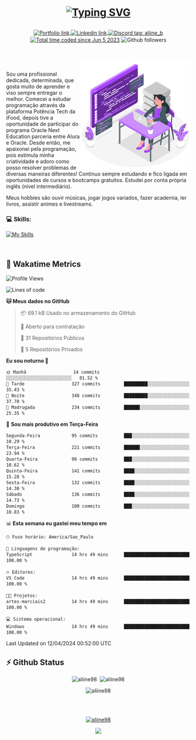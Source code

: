 # <p align = "center"><a href="https://git.io/typing-svg"><img src="https://readme-typing-svg.demolab.com?font=Nova+Mono&size=28&duration=4000&pause=1000&color=980DE6&vCenter=true&random=false&width=480&lines=%E2%9C%A8Ol%C3%A1%2C+sou+Aline+Bevilacqua;%E2%9C%A8Desenvolvedora+Web+Frontend!" alt="Typing SVG" /></a></p>

<p align = "center">
    <a href="https://aliine98.github.io" target="_blank">
        <img alt="Portfolio link" align="center" src = "https://img.shields.io/badge/portfolio-8A2BE2?style=for-the-badge">
    </a>
    <a href="https://www.linkedin.com/in/aline-bevilacqua/" target="_blank">
        <img alt="Linkedin link" align="center" src = "https://img.shields.io/badge/LinkedIn-0077B5?style=for-the-badge&logo=linkedin&logoColor=white">
    </a>
    <a href="https://discord.com/" target="_blank">
        <img alt="Discord tag: aliine_b" align="center" src="https://img.shields.io/badge/-aliine__b-5865f2?style=flat-square&logo=Discord&logoColor=FFF" height="28">
    </a>
    <a href="https://wakatime.com/@aliine"><img src="https://wakatime.com/badge/user/d705bdc6-1244-4026-9380-8de8c1599f8d.svg?style=for-the-badge" alt="Total time coded since Jun 5 2023" align="center"/></a>
    <img alt="Github followers" align="center" src="https://img.shields.io/github/followers/Aliine98?style=for-the-badge&color=bf0f47&logo=github&logoColor=white">
</p><br>

<a href="https://storyset.com/"><img src="./assets/coding-amico.svg" width="300" align="right"></a>

<div align="left">
<br>

Sou uma profissional dedicada, determinada, que gosta muito de aprender e viso sempre entregar o melhor. Comecei a estudar programação através da plataforma Potência Tech da iFood, depois tive a oportunidade de participar do programa Oracle Next Education parceria entre Alura e Oracle. Desde então, me apaixonei pela programação, pois estimula minha criatividade e adoro como posso resolver problemas de diversas maneiras diferentes! Continuo sempre estudando e fico ligada em oportunidades de cursos e bootcamps gratuitos.
Estudei por conta própria inglês (nível intermediário).

Meus hobbies são ouvir músicas, jogar jogos variados, fazer academia, ler livros, assistir animes e livestreams.

### 💻 Skills:
[![My Skills](https://skillicons.dev/icons?i=html,css,js,bootstrap,tailwind,ts,mysql,angular,react,java)](https://skillicons.dev)
</div>
<br>

## 🚀 Wakatime Metrics

<!--START_SECTION:waka-->
![Profile Views](http://img.shields.io/badge/Visualizac%C3%B5es%20do%20perfil-0-blue)

![Lines of code](https://img.shields.io/badge/Desde%20o%20Hello%20World%20eu%20escrevi-186.4%20thousand%20linhas%20de%20c%C3%B3digo-blue)

**🐱 Meus dados no GitHub** 

> 📦 69.1 kB Usado no armazenamento do GitHub 
 > 
> 💼 Aberto para contratação
 > 
> 📜 31 Repositórios Públicos 
 > 
> 🔑 5 Repositórios Privados 
 > 
**Eu sou noturno 🦉** 

```text
🌞 Manhã                  14 commits          ░░░░░░░░░░░░░░░░░░░░░░░░░   01.52 % 
🌆 Tarde                  327 commits         █████████░░░░░░░░░░░░░░░░   35.43 % 
🌃 Noite                  348 commits         █████████░░░░░░░░░░░░░░░░   37.70 % 
🌙 Madrugada              234 commits         ██████░░░░░░░░░░░░░░░░░░░   25.35 % 
```
📅 **Sou mais produtivo em Terça-Feira** 

```text
Segunda-Feira            95 commits          ███░░░░░░░░░░░░░░░░░░░░░░   10.29 % 
Terça-Feira              221 commits         ██████░░░░░░░░░░░░░░░░░░░   23.94 % 
Quarta-Feira             98 commits          ███░░░░░░░░░░░░░░░░░░░░░░   10.62 % 
Quinta-Feira             141 commits         ████░░░░░░░░░░░░░░░░░░░░░   15.28 % 
Sexta-Feira              132 commits         ████░░░░░░░░░░░░░░░░░░░░░   14.30 % 
Sábado                   136 commits         ████░░░░░░░░░░░░░░░░░░░░░   14.73 % 
Domingo                  100 commits         ███░░░░░░░░░░░░░░░░░░░░░░   10.83 % 
```


📊 **Esta semana eu gastei meu tempo em** 

```text
🕑︎ Fuso horário: America/Sao_Paulo

💬 Linguagens de programação: 
TypeScript               14 hrs 49 mins      █████████████████████████   100.00 % 

🔥 Editores: 
VS Code                  14 hrs 49 mins      █████████████████████████   100.00 % 

🐱‍💻 Projetos: 
artes-marciais2          14 hrs 49 mins      █████████████████████████   100.00 % 

💻 Sistema operacional: 
Windows                  14 hrs 49 mins      █████████████████████████   100.00 % 
```


 Last Updated on 12/04/2024 00:52:00 UTC
<!--END_SECTION:waka-->
 
## ⚡ Github Status

<p align="center"><img src="https://my-github-readme-stats-aliine98.vercel.app/api?username=aliine98&show_icons=true&locale=en&theme=radical" alt="aliine98" />&nbsp;&nbsp;<img src="https://my-github-readme-stats-aliine98.vercel.app/api/top-langs?username=aliine98&show_icons=true&locale=en&layout=compact&theme=radical&exclude_repo=my-github-readme-stats,my-github-readme-streak-stats,github-readme-streak-stats,ajax-com-js-puro" alt="aliine98" /></p>

<p align="center"><img src="https://streak-stats.demolab.com?user=aliine98&theme=radical" alt="aliine98" /></p>

<br><br>
<p align="center"> <a href="https://github.com/ryo-ma/github-profile-trophy" target="_blank"><img src="https://github-profile-trophy.vercel.app/?username=aliine98&theme=radical&column=4" alt="aliine98" /></a> </p>

<p align="center"><img src="https://media4.giphy.com/media/C1bBFL2dMQxA4/giphy.gif?cid=ecf05e47z7xqxd7gboyuplq95r7v869x9bi8msk1upllpme2&ep=v1_gifs_search&rid=giphy.gif&ct=g" width="700"></p>
